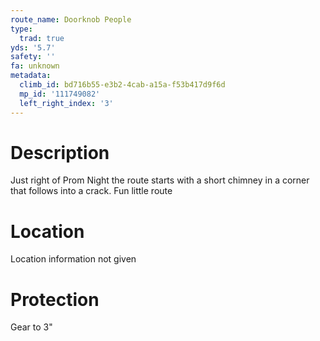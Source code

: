 ```yaml
---
route_name: Doorknob People
type:
  trad: true
yds: '5.7'
safety: ''
fa: unknown
metadata:
  climb_id: bd716b55-e3b2-4cab-a15a-f53b417d9f6d
  mp_id: '111749082'
  left_right_index: '3'
---
```

# Description
Just right of Prom Night the route starts with a short chimney in a corner that follows into a crack.  Fun little route

# Location
Location information not given

# Protection
Gear to 3"
